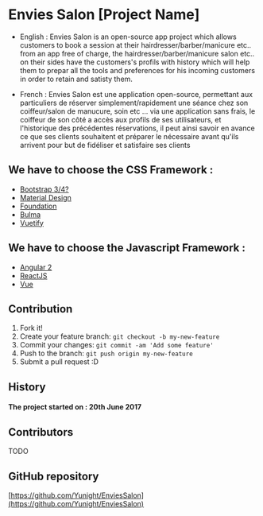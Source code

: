 # Envies Salon [Project Name]
* English : Envies Salon is an open-source app project which allows customers to book a session at their hairdresser/barber/manicure etc.. from an app free of charge, the hairdresser/barber/manicure salon etc.. on their sides have the customers's profils with history which will help them to prepar all the tools and preferences for his incoming customers in order to retain and satisty them.

* French : Envies Salon est une application open-source, permettant aux particuliers de réserver simplement/rapidement une séance chez son coiffeur/salon de manucure, soin etc ... via une application sans frais, le coiffeur de son côté a accès aux profils de ses utilisateurs, et l'historique des précédentes réservations, il peut ainsi savoir en avance ce que ses clients souhaitent et préparer le nécessaire avant qu'ils arrivent pour but de fidéliser et satisfaire ses clients

## We have to choose the CSS Framework :
* [Bootstrap 3/4?](http://getbootstrap.com/)
* [Material Design](https://material.io/guidelines/)
* [Foundation](http://foundation.zurb.com/)
* [Bulma](http://bulma.io/)
* [Vuetify](https://vuetifyjs.com/)

## We have to choose the Javascript Framework :
* [Angular 2](https://angular.io/)
* [ReactJS](https://facebook.github.io/react/)
* [Vue](https://vuejs.org/)

## Contribution
1. Fork it!
2. Create your feature branch: `git checkout -b my-new-feature`
3. Commit your changes: `git commit -am 'Add some feature'`
4. Push to the branch: `git push origin my-new-feature`
5. Submit a pull request :D

## History
#### The project started on : 20th June 2017

## Contributors
TODO


## GitHub repository
[https://github.com/Yunight/EnviesSalon](https://github.com/Yunight/EnviesSalon)
